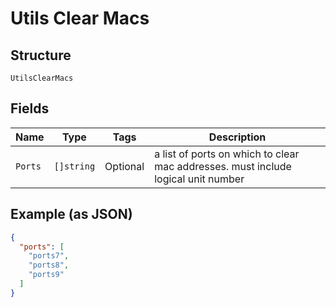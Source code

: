 
# Utils Clear Macs

## Structure

`UtilsClearMacs`

## Fields

| Name | Type | Tags | Description |
|  --- | --- | --- | --- |
| `Ports` | `[]string` | Optional | a list of ports on which to clear mac addresses. must include logical unit number |

## Example (as JSON)

```json
{
  "ports": [
    "ports7",
    "ports8",
    "ports9"
  ]
}
```


